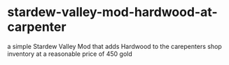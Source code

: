 # stardew-valley-mod-hardwood-at-carpenter

a simple Stardew Valley Mod that adds Hardwood to the carepenters shop inventory at a reasonable price of 450 gold
